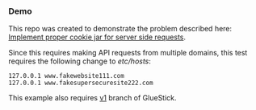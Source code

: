 ### Demo
This repo was created to demonstrate the problem described here: [Implement proper cookie jar for server side requests](https://github.com/TrueCar/gluestick-shared/issues/21#issuecomment-276939797).

Since this requires making API requests from multiple domains, this test requires the following change to _etc/hosts_:
```
127.0.0.1 www.fakewebsite111.com
127.0.0.1 www.fakesupersecuresite222.com
```

This example also requires [v1](https://github.com/TrueCar/gluestick/tree/v1) branch of GlueStick.

